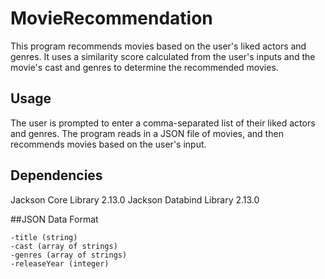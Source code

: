 # MovieRecommendation
This program recommends movies based on the user's liked actors and genres. It uses a similarity score calculated from the user's inputs and the movie's cast and genres to determine the recommended movies.

## Usage
The user is prompted to enter a comma-separated list of their liked actors and genres. The program reads in a JSON file of movies, and then recommends movies based on the user's input.

## Dependencies
Jackson Core Library 2.13.0
Jackson Databind Library 2.13.0

##JSON Data Format
```The JSON data should be an array of movie objects, each with the following properties:
-title (string)
-cast (array of strings)
-genres (array of strings)
-releaseYear (integer)
